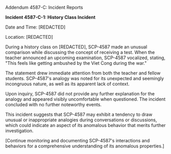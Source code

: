 Addendum 4587-C: Incident Reports

**Incident 4587-C-1: History Class Incident**

Date and Time: [REDACTED]

Location: [REDACTED]

During a history class on [REDACTED], SCP-4587 made an unusual comparison while discussing the concept of receiving a test. When the teacher announced an upcoming examination, SCP-4587 vocalized, stating, "This feels like getting ambushed by the Viet Cong during the war."

The statement drew immediate attention from both the teacher and fellow students. SCP-4587's analogy was noted for its unexpected and seemingly incongruous nature, as well as its apparent lack of context.

Upon inquiry, SCP-4587 did not provide any further explanation for the analogy and appeared visibly uncomfortable when questioned. The incident concluded with no further noteworthy events.

This incident suggests that SCP-4587 may exhibit a tendency to draw unusual or inappropriate analogies during conversations or discussions, which could indicate an aspect of its anomalous behavior that merits further investigation.

[Continue monitoring and documenting SCP-4587's interactions and behaviors for a comprehensive understanding of its anomalous properties.]
